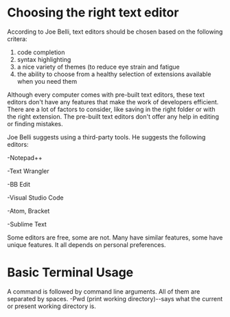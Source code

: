 
# Choosing the right text editor

According to Joe Belli, text editors should be chosen based on the following critera:

1) code completion
2) syntax highlighting
3) a nice variety of themes (to reduce eye strain and fatigue 
4) the ability to choose from a healthy selection of extensions available when you need them

Although every computer comes with pre-built text editors, these text editors don't have any features that make the work of developers efficient. There are a lot of factors to consider, like saving in the right folder or with the right extension. The pre-built text editors don't offer any help in editing or finding mistakes.

Joe Belli suggests using a third-party tools. He suggests the following editors:

-Notepad++

-Text Wrangler

-BB Edit

-Visual Studio Code

-Atom, Bracket

-Sublime Text

Some editors are free, some are not. Many have similar features, some have unique features. It all depends on personal preferences. 

# Basic Terminal Usage

A command is followed by command line arguments. All of them are separated by spaces.
-Pwd (print working directory)--says what the current or present working directory is.
